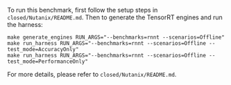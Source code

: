 To run this benchmark, first follow the setup steps in `closed/Nutanix/README.md`. Then to generate the TensorRT engines and run the harness:

```
make generate_engines RUN_ARGS="--benchmarks=rnnt --scenarios=Offline"
make run_harness RUN_ARGS="--benchmarks=rnnt --scenarios=Offline --test_mode=AccuracyOnly"
make run_harness RUN_ARGS="--benchmarks=rnnt --scenarios=Offline --test_mode=PerformanceOnly"
```

For more details, please refer to `closed/Nutanix/README.md`.